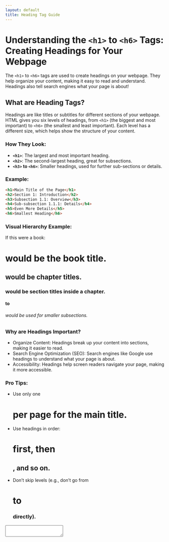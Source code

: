 ```yaml
---
layout: default
title: Heading Tag Guide
---
```

# Understanding the `<h1>` to `<h6>` Tags: Creating Headings for Your Webpage

The `<h1>` to `<h6>` tags are used to create headings on your webpage. They help organize your content, making it easy to read and understand. Headings also tell search engines what your page is about!

## What are Heading Tags?

Headings are like titles or subtitles for different sections of your webpage. HTML gives you six levels of headings, from `<h1>` (the biggest and most important) to `<h6>` (the smallest and least important). Each level has a different size, which helps show the structure of your content.

### How They Look:
- **`<h1>`**: The largest and most important heading.
- **`<h2>`**: The second-largest heading, great for subsections.
- **`<h3>` to `<h6>`**: Smaller headings, used for further sub-sections or details.

### Example:
```html
<h1>Main Title of the Page</h1>
<h2>Section 1: Introduction</h2>
<h3>Subsection 1.1: Overview</h3>
<h4>Sub-subsection 1.1.1: Details</h4>
<h5>Even More Details</h5>
<h6>Smallest Heading</h6>
```
### Visual Hierarchy Example:

If this were a book:

<h1> would be the book title.
<h2> would be chapter titles.
<h3> would be section titles inside a chapter.
<h4> to <h6> would be used for smaller subsections.


### Why are Headings Important?

- Organize Content: Headings break up your content into sections, making it easier to read.
- Search Engine Optimization (SEO): Search engines like Google use headings to understand what your page is about.
- Accessibility: Headings help screen readers navigate your page, making it more accessible.

### Pro Tips:

- Use only one <h1> per page for the main title.
- Use headings in order: <h1> first, then <h2>, and so on.
- Don’t skip levels (e.g., don’t go from <h1> to <h3> directly).

<textarea id="code" name="code">
  </textarea>
  <iframe id="preview" style="width: 100%; height: 100%; border: none;"></iframe>

  <script>
    // Initialize CodeMirror
    var editor = CodeMirror.fromTextArea(document.getElementById('code'), {
      mode: 'xml',  // HTML, CSS, and JavaScript combined mode
      lineNumbers: true,  // Show line numbers
      theme: 'dracula',   // Theme of your choice
      matchBrackets: true // Highlight matching brackets
    });
    function updatePreview() {
      var iframe = document.getElementById('preview');
      var content = editor.getValue();  // Get the content from the editor
      var doc = iframe.contentWindow.document;

      // Write content to the iframe
      doc.open();
      doc.write(content);
      doc.close();
    }

    // Update the preview whenever the content in the editor changes
    editor.on('change', function() {
      updatePreview();
    });

    // Initial preview update
    updatePreview();

  </script>